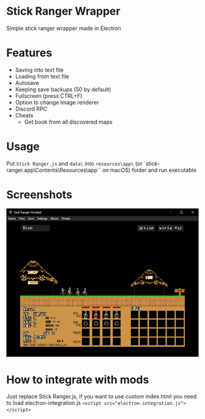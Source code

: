 # Stick Ranger Wrapper

Simple stick ranger wrapper made in Electron

# Features

- Saving into text file
- Loading from text file
- Autosave
- Keeping save backups (50 by default)
- Fullscreen (press CTRL+F)
- Option to change image renderer
- Discord RPC
- Cheats
  - Get book from all discovered maps

# Usage

Put `Stick Ranger.js` and `data\` into `resources\app\` (or `stick-ranger.app\Contents\Resources\app`` on macOS) folder and run executable

# Screenshots

![Screenshot 1](/screenshots/1.png?raw=true)

# How to integrate with mods

Just replace Stick Ranger.js, if you want to use custom index.html you need to load electron-integration.js
`<script src="electron-integration.js"></script>`
